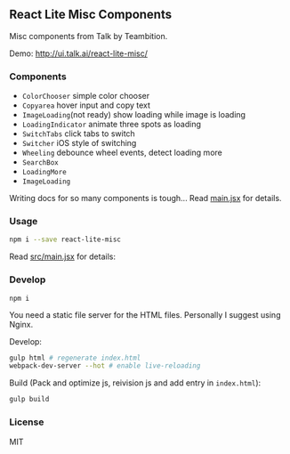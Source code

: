 
React Lite Misc Components
----

Misc components from Talk by Teambition.

Demo: http://ui.talk.ai/react-lite-misc/

### Components

* `ColorChooser` simple color chooser
* `Copyarea` hover input and copy text
* `ImageLoading`(not ready) show loading while image is loading
* `LoadingIndicator` animate three spots as loading
* `SwitchTabs` click tabs to switch
* `Switcher` iOS style of switching
* `Wheeling` debounce wheel events, detect loading more
* `SearchBox`
* `LoadingMore`
* `ImageLoading`

Writing docs for so many components is tough... Read [main.jsx](main) for details.

[main]: https://github.com/teambition/react-lite-misc/blob/gh-pages/src/main.jsx

### Usage

```bash
npm i --save react-lite-misc
```

Read [src/main.jsx](main) for details:

[main]: https://github.com/teambition/react-lite-misc/blob/gh-pages/src/main.jsx

### Develop

```text
npm i
```

You need a static file server for the HTML files. Personally I suggest using Nginx.

Develop:

```bash
gulp html # regenerate index.html
webpack-dev-server --hot # enable live-reloading
```

Build (Pack and optimize js, reivision js and add entry in `index.html`):

```bash
gulp build
```

### License

MIT
